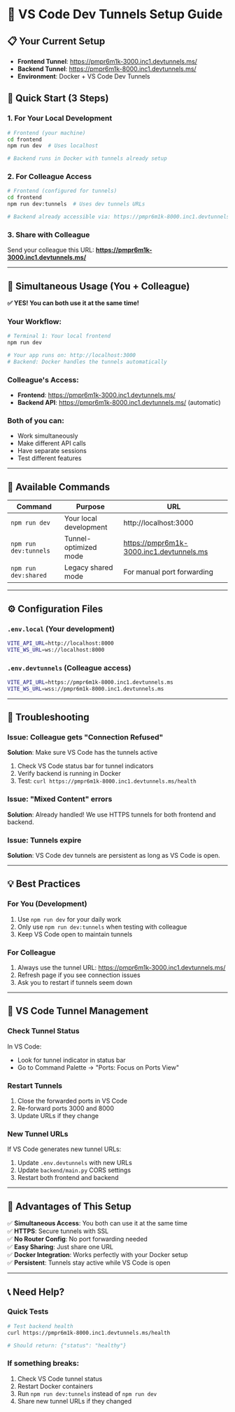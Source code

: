 # 🚀 VS Code Dev Tunnels Setup Guide

## 📋 Your Current Setup

- **Frontend Tunnel**: https://pmpr6m1k-3000.inc1.devtunnels.ms/
- **Backend Tunnel**: https://pmpr6m1k-8000.inc1.devtunnels.ms/
- **Environment**: Docker + VS Code Dev Tunnels

## 🎯 Quick Start (3 Steps)

### 1. For Your Local Development
```bash
# Frontend (your machine)
cd frontend
npm run dev  # Uses localhost

# Backend runs in Docker with tunnels already setup
```

### 2. For Colleague Access
```bash
# Frontend (configured for tunnels)
cd frontend
npm run dev:tunnels  # Uses dev tunnels URLs

# Backend already accessible via: https://pmpr6m1k-8000.inc1.devtunnels.ms/
```

### 3. Share with Colleague
Send your colleague this URL: **https://pmpr6m1k-3000.inc1.devtunnels.ms/**

---

## 🔧 Simultaneous Usage (You + Colleague)

**✅ YES! You can both use it at the same time!**

### Your Workflow:
```bash
# Terminal 1: Your local frontend
npm run dev

# Your app runs on: http://localhost:3000
# Backend: Docker handles the tunnels automatically
```

### Colleague's Access:
- **Frontend**: https://pmpr6m1k-3000.inc1.devtunnels.ms/
- **Backend API**: https://pmpr6m1k-8000.inc1.devtunnels.ms/ (automatic)

### Both of you can:
- Work simultaneously
- Make different API calls
- Have separate sessions
- Test different features

---

## 🔄 Available Commands

| Command | Purpose | URL |
|---------|---------|-----|
| `npm run dev` | Your local development | http://localhost:3000 |
| `npm run dev:tunnels` | Tunnel-optimized mode | https://pmpr6m1k-3000.inc1.devtunnels.ms |
| `npm run dev:shared` | Legacy shared mode | For manual port forwarding |

---

## ⚙️ Configuration Files

### `.env.local` (Your development)
```bash
VITE_API_URL=http://localhost:8000
VITE_WS_URL=ws://localhost:8000
```

### `.env.devtunnels` (Colleague access)
```bash
VITE_API_URL=https://pmpr6m1k-8000.inc1.devtunnels.ms
VITE_WS_URL=wss://pmpr6m1k-8000.inc1.devtunnels.ms
```

---

## 🐛 Troubleshooting

### Issue: Colleague gets "Connection Refused"
**Solution**: Make sure VS Code has the tunnels active
1. Check VS Code status bar for tunnel indicators
2. Verify backend is running in Docker
3. Test: `curl https://pmpr6m1k-8000.inc1.devtunnels.ms/health`

### Issue: "Mixed Content" errors
**Solution**: Already handled! We use HTTPS tunnels for both frontend and backend.

### Issue: Tunnels expire
**Solution**: VS Code dev tunnels are persistent as long as VS Code is open.

---

## 💡 Best Practices

### For You (Development)
1. Use `npm run dev` for your daily work
2. Only use `npm run dev:tunnels` when testing with colleague
3. Keep VS Code open to maintain tunnels

### For Colleague
1. Always use the tunnel URL: https://pmpr6m1k-3000.inc1.devtunnels.ms/
2. Refresh page if you see connection issues
3. Ask you to restart if tunnels seem down

---

## 🔧 VS Code Tunnel Management

### Check Tunnel Status
In VS Code:
- Look for tunnel indicator in status bar
- Go to Command Palette → "Ports: Focus on Ports View"

### Restart Tunnels
1. Close the forwarded ports in VS Code
2. Re-forward ports 3000 and 8000
3. Update URLs if they change

### New Tunnel URLs
If VS Code generates new tunnel URLs:
1. Update `.env.devtunnels` with new URLs
2. Update `backend/main.py` CORS settings
3. Restart both frontend and backend

---

## 🌟 Advantages of This Setup

✅ **Simultaneous Access**: You both can use it at the same time  
✅ **HTTPS**: Secure tunnels with SSL  
✅ **No Router Config**: No port forwarding needed  
✅ **Easy Sharing**: Just share one URL  
✅ **Docker Integration**: Works perfectly with your Docker setup  
✅ **Persistent**: Tunnels stay active while VS Code is open  

---

## 📞 Need Help?

### Quick Tests
```bash
# Test backend health
curl https://pmpr6m1k-8000.inc1.devtunnels.ms/health

# Should return: {"status": "healthy"}
```

### If something breaks:
1. Check VS Code tunnel status
2. Restart Docker containers
3. Run `npm run dev:tunnels` instead of `npm run dev`
4. Share new tunnel URLs if they changed
